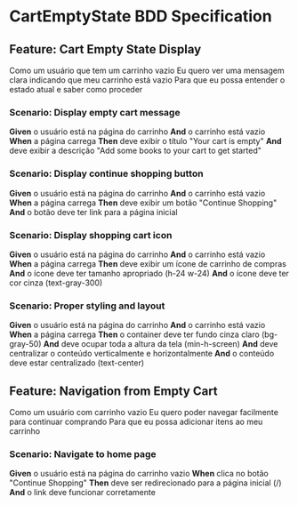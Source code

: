 # CartEmptyState BDD Specification

## Feature: Cart Empty State Display
Como um usuário que tem um carrinho vazio
Eu quero ver uma mensagem clara indicando que meu carrinho está vazio
Para que eu possa entender o estado atual e saber como proceder

### Scenario: Display empty cart message
**Given** o usuário está na página do carrinho
**And** o carrinho está vazio
**When** a página carrega
**Then** deve exibir o título "Your cart is empty"
**And** deve exibir a descrição "Add some books to your cart to get started"

### Scenario: Display continue shopping button
**Given** o usuário está na página do carrinho
**And** o carrinho está vazio
**When** a página carrega
**Then** deve exibir um botão "Continue Shopping"
**And** o botão deve ter link para a página inicial

### Scenario: Display shopping cart icon
**Given** o usuário está na página do carrinho
**And** o carrinho está vazio
**When** a página carrega
**Then** deve exibir um ícone de carrinho de compras
**And** o ícone deve ter tamanho apropriado (h-24 w-24)
**And** o ícone deve ter cor cinza (text-gray-300)

### Scenario: Proper styling and layout
**Given** o usuário está na página do carrinho
**And** o carrinho está vazio
**When** a página carrega
**Then** o container deve ter fundo cinza claro (bg-gray-50)
**And** deve ocupar toda a altura da tela (min-h-screen)
**And** deve centralizar o conteúdo verticalmente e horizontalmente
**And** o conteúdo deve estar centralizado (text-center)

## Feature: Navigation from Empty Cart
Como um usuário com carrinho vazio
Eu quero poder navegar facilmente para continuar comprando
Para que eu possa adicionar itens ao meu carrinho

### Scenario: Navigate to home page
**Given** o usuário está na página do carrinho vazio
**When** clica no botão "Continue Shopping"
**Then** deve ser redirecionado para a página inicial (/)
**And** o link deve funcionar corretamente
